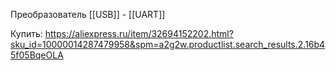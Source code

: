 Преобразователь [[USB]] - [[UART]]

Купить: https://aliexpress.ru/item/32694152202.html?sku_id=10000014287479958&spm=a2g2w.productlist.search_results.2.16b45f05BqeOLA
